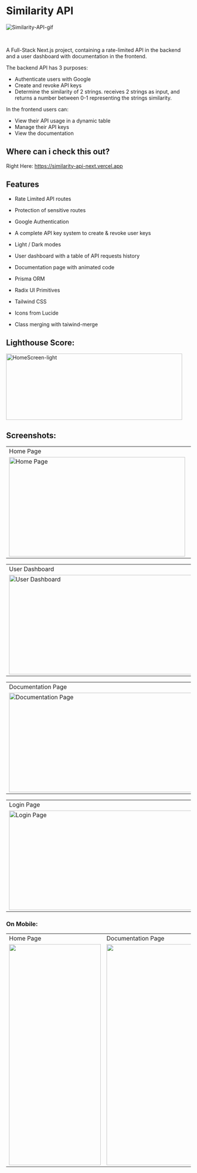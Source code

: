 # Similarity API

![Similarity-API-gif](https://user-images.githubusercontent.com/97472180/232347078-333578bd-e49e-4e48-bcfe-238b0266198f.gif)

<br>

A Full-Stack Next.js project, containing a rate-limited API in the backend and a user dashboard with documentation in the frontend.

The backend API has 3 purposes:

- Authenticate users with Google
- Create and revoke API keys
- Determine the similarity of 2 strings. receives 2 strings as input, and returns a number between 0-1 representing the strings similarity.

In the frontend users can:

- View their API usage in a dynamic table
- Manage their API keys
- View the documentation

## Where can i check this out?

Right Here: https://similarity-api-next.vercel.app
<br />

## Features

- Rate Limited API routes
- Protection of sensitive routes
- Google Authentication
- A complete API key system to create & revoke user keys
- Light / Dark modes
- User dashboard with a table of API requests history
- Documentation page with animated code

- Prisma ORM
- Radix UI Primitives
- Tailwind CSS
- Icons from Lucide
- Class merging with taiwind-merge

## Lighthouse Score:

<img src="https://user-images.githubusercontent.com/97472180/232338286-689c18d8-96c4-48dd-a27e-4307ea13da2d.PNG" height="180" width="480" alt="HomeScreen-light"/>

## Screenshots:

<p align="center">
<table>
<tr>
<td>Home Page</td>
<td>Home Page</td>
</tr>
<tr> 
<td><img src="https://user-images.githubusercontent.com/97472180/232338288-338c4f62-600e-438f-850c-f58a1f93f362.png" height="270" width="480" alt="Home Page"/></td>
<td><img src="https://user-images.githubusercontent.com/97472180/232338290-a11c9476-e372-4c1a-903b-4d4b8adac470.png" height="270" width="480" alt="Home Page" alt="API-Response"/>  </td>
</tr>
</table>
</p>

<p align="center">
<table>
<tr>
<td>User Dashboard</td>
<td>User Dashboard</td>
</tr>
<tr>
<td><img src="https://user-images.githubusercontent.com/97472180/232338297-20b5b0d1-d67e-41fc-a308-725ac5aab0f7.png" height="270" width="500" alt="User Dashboard"></td>
<td><img src="https://user-images.githubusercontent.com/97472180/232338299-3138e8d0-7b5e-47b6-84e0-4541ef91c31e.png" height="270" width="500" alt="User Dashboard"></td>
</tr>
</table>
</p>

<p align="center">
<table>
<tr>
<td>Documentation Page</td>
<td>Documentation Page</td>
</tr>
<tr>
<td><img src="https://user-images.githubusercontent.com/97472180/232338291-d2ac4fdb-cfcf-47d6-ba04-af373e082ba3.png" height="270" width="500" alt="Documentation Page"></td>
<td><img src="https://user-images.githubusercontent.com/97472180/232338293-2cb9fe75-999c-4798-b2a9-db13dabdbb25.png" height="270" width="500" alt="Documentation Page"></td>
</tr>
</table>
</p>

<p align="center">
<table>
<tr>
<td>Login Page</td>
<td>Login Page</td>
</tr>
<tr>
<td><img src="https://user-images.githubusercontent.com/97472180/232338294-e85669c2-8020-4260-bd06-34084c58e5c3.png" height="270" width="500" alt="Login Page"></td>
<td><img src="https://user-images.githubusercontent.com/97472180/232338295-51f8c575-d54a-4950-be36-3d4345f5353e.png" height="270" width="500" alt="Login Page"></td>
</tr>
</table>
</p>

### On Mobile:

<p align="center">
<table>
  <tr>
    <td>Home Page</td>
     <td>Documentation Page</td>
     <td>User Dashboard</td>
  </tr>
  <tr>
    <td><img src="https://user-images.githubusercontent.com/97472180/232338285-539d39ec-27be-4d6b-9ffe-39fb04ced0bf.png" width=250 height=600></td>
    <td><img src="https://user-images.githubusercontent.com/97472180/232338302-ea6f582d-32be-40b1-aaef-bf9d2edb0807.png" width=250 height=600></td>
    <td><img src="https://user-images.githubusercontent.com/97472180/232338300-0160b0d2-ae31-4be1-82a5-46f9b44488f9.png" width=250 height=600></td>
  </tr>
 </table>
</p>

<br />

